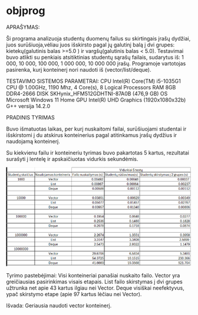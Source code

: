 # objprog

APRAŠYMAS:

Ši programa analizuoja studentų duomenų failus su skirtingais įrašų dydžiai, juos surūšiuoja,vėliau juos išskirsto pagal jų galutinį balą į dvi grupes: kietekų(galutinis balas >=5.0 ) ir vargšų(galutinis balas < 5.0). Testavimai buvo atlikti su  penkiais atsitiktinias studentų sąrašų failais, sudarytus iš: 1 000, 10 000, 100 000, 1 000 000, 10 000 000 įrašų. Programoje vartotojas pasirenka, kurį konteinerį nori naudoti iš (vector/list/deque).

TESTAVIMO SISTEMOS PARAMETRAI: 
CPU         Intel(R) Core(TM) i5-1035G1 CPU @ 1.00GHz, 1190 Mhz, 4 Core(s), 8 Logical Processors
RAM         8GB DDR4-2666 
DISK        SKHynix_HFM512GDHTNI-87A0B (476,9 GB)
OS        	Microsoft Windows 11 Home
GPU         Intel(R) UHD Graphics (1920x1080x32b)
G++ versija 14.2.0

PRADINIS TYRIMAS

Buvo išmatuotas laikas, per kurį nuskaitomi failai, surūšiuojami studentai ir išskirstomi į du atskirus konteinerius pagal atitinkamus įrašų dydžius ir naudojamą konteinerį.

Su kiekvienu failu ir konteineriu tyrimas buvo pakartotas 5 kartus, rezultatai surašyti į lentelę ir apskaičiuotas vidurkis sekundėmis.

![alt text](image.png)

Tyrimo pastebėjimai: 
Visi konteineriai panašiai nuskaito failo.
Vector yra greičiausias pasirinkimas visais etapais.
List failo skirstymas į dvi grupes užtrunka net apie 43 kartus ilgiau nei Vector.
Deque visiškai neefektyvus, ypač skirstymo etape (apie 97 kartus lėčiau nei Vector).

Išvada:
Geriausia naudoti vector konteinerį.
